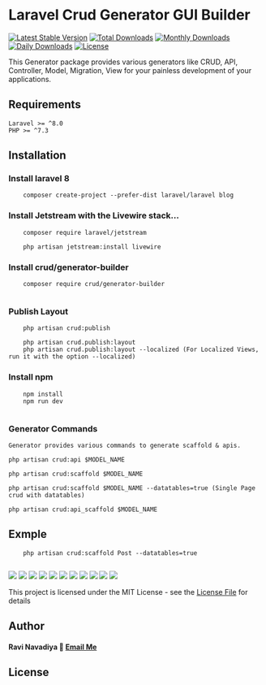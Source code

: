 Laravel Crud Generator GUI Builder
=====================================

[![Latest Stable Version](https://poser.pugx.org/crud/generator-builder/v)](//packagist.org/packages/crud/generator-builder)
[![Total Downloads](https://poser.pugx.org/crud/generator-builder/downloads)](//packagist.org/packages/crud/generator-builder)
[![Monthly Downloads](https://poser.pugx.org/crud/generator-builder/d/monthly)](//packagist.org/packages/crud/generator-builder)
[![Daily Downloads](https://poser.pugx.org/crud/generator-builder/d/daily)](//packagist.org/packages/crud/generator-builder)
[![License](https://poser.pugx.org/crud/generator-builder/license)](//packagist.org/packages/crud/generator-builder)


This Generator package provides various generators like CRUD, API, Controller, Model, Migration, View for your painless development of your applications.

## Requirements
    Laravel >= ^8.0
    PHP >= ^7.3

## Installation

### Install laravel 8

```
    composer create-project --prefer-dist laravel/laravel blog
```
### Install Jetstream with the Livewire stack...
```
    composer require laravel/jetstream

    php artisan jetstream:install livewire
```
### Install crud/generator-builder
```
    composer require crud/generator-builder
 
```
### Publish Layout
```
    php artisan crud:publish
  
    php artisan crud.publish:layout 
    php artisan crud.publish:layout --localized (For Localized Views, run it with the option --localized)
```
### Install npm
```
    npm install
    npm run dev
  
```

### Generator Commands

    Generator provides various commands to generate scaffold & apis.
  
    php artisan crud:api $MODEL_NAME  
    
    php artisan crud:scaffold $MODEL_NAME
    
    php artisan crud:scaffold $MODEL_NAME --datatables=true (Single Page crud with datatables)
    
    php artisan crud:api_scaffold $MODEL_NAME
 
## Exmple

``` 
    php artisan crud:scaffold Post --datatables=true 
    
```
![](https://www.linkpicture.com/q/s1_6.png)
![](https://www.linkpicture.com/q/s11.png)
![](https://www.linkpicture.com/q/s2_5.png)
![](https://www.linkpicture.com/q/s3_2.png)
![](https://www.linkpicture.com/q/s5_3.png)
![](https://www.linkpicture.com/q/s4_3.png)
![](https://www.linkpicture.com/q/s8_1.png)
![](https://www.linkpicture.com/q/s6_1.png)
![](https://www.linkpicture.com/q/s7.png)
![](https://www.linkpicture.com/q/s9.png)
![](https://www.linkpicture.com/q/s10.png)


This project is licensed under the MIT License - see the [License File](LICENSE) for details
<a href=""></a>

## Author


#### Ravi Navadiya :email: [Email Me](mailto:ravinavadiya786@gmail.com)

## License

